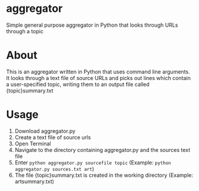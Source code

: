 # aggregator
Simple general purpose aggregator in Python that looks through URLs through a topic

# About
This is an aggregator written in Python that uses command line arguments. It looks through a text file of source URLs and picks out lines which contain a user-specified topic, writing them to an output file called {topic}summary.txt

# Usage
1. Download aggregator.py
2. Create a text file of source urls
3. Open Terminal
4. Navigate to the directory containing aggregator.py and the sources text file
5. Enter `python aggregator.py sourcefile topic` (Example: `python aggregator.py sources.txt art`)
7. The file {topic}summary.txt is created in the working directory (Example: artsummary.txt)
